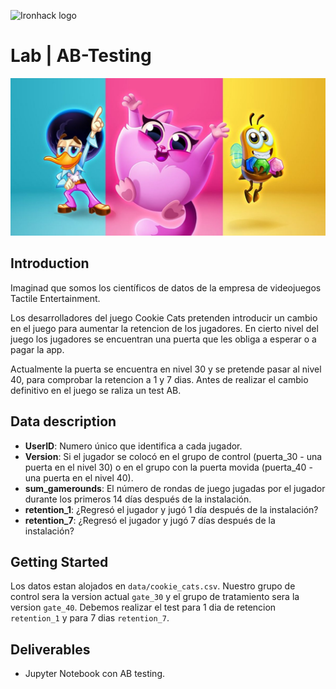 ![Ironhack logo](https://i.imgur.com/1QgrNNw.png)

# Lab | AB-Testing

![cats](images/cats.jpeg)


## Introduction

Imaginad que somos los científicos de datos de la empresa de videojuegos Tactile Entertainment. 

Los desarrolladores del juego Cookie Cats pretenden introducir un cambio en el juego para aumentar la retencion de los jugadores. En cierto nivel del juego los jugadores se encuentran una puerta que les obliga a esperar o a pagar la app. 

Actualmente la puerta se encuentra en nivel 30 y se pretende pasar al nivel 40, para comprobar la retencion a 1 y 7 dias. Antes de realizar el cambio definitivo en el juego se raliza un test AB.

## Data description

+ **UserID**: Numero único que identifica a cada jugador.
+ **Version**: Si el jugador se colocó en el grupo de control (puerta_30 - una puerta en el nivel 30) o en el grupo con la puerta movida (puerta_40 - una puerta en el nivel 40).
+ **sum_gamerounds**: El número de rondas de juego jugadas por el jugador durante los primeros 14 días después de la instalación.
+ **retention_1**: ¿Regresó el jugador y jugó 1 día después de la instalación?
+ **retention_7**: ¿Regresó el jugador y jugó 7 días después de la instalación?


## Getting Started

Los datos estan alojados en `data/cookie_cats.csv`. Nuestro grupo de control sera la version actual `gate_30` y el grupo de tratamiento sera la version `gate_40`. Debemos realizar el test para 1 dia de retencion `retention_1` y para 7 dias `retention_7`. 

## Deliverables

* Jupyter Notebook con AB testing.
